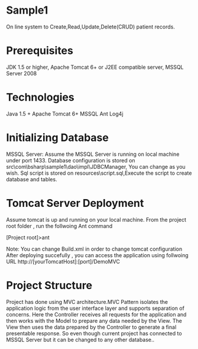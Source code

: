 Sample1
=======
On line system to Create,Read,Update,Delete(CRUD) patient records.

Prerequisites
=============
JDK 1.5 or higher, Apache Tomcat 6+ or J2EE compatible server, MSSQL Server 2008

Technologies
============
Java 1.5 +
Apache Tomcat 6+
MSSQL
Ant
Log4j

Initializing Database
======================
MSSQL Server:
 Assume the MSSQL Server is running on local machine under port 1433.
 Database configuration is stored on src\com\bsharp\sample1\dao\impl\JDBCManager, You can change as you wish.
 Sql script is stored on resources\script.sql,Execute the script to create database and tables.
 
Tomcat Server Deployment
========================
Assume tomcat is up and running on your local machine.
From the project root folder , run the follwoing Ant command                   

[Project root]>ant

Note: You can change Build.xml in order to change tomcat configuration
After deploying succefully , you can access the application using follwoing URL
http://[yourTomcatHost]:[port]/DemoMVC

Project Structure 
==================
Project has done using MVC architecture.MVC Pattern isolates the application logic from the user interface layer 
and supports separation of concerns. Here the Controller receives all requests for the application and then works 
with the Model to prepare any data needed by the View. The View then uses the data prepared by the Controller to 
generate a final presentable response.
So even though current project has connected to MSSQL Server but it can be changed to any other database..
